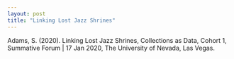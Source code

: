 ```yaml
---
layout: post
title: "Linking Lost Jazz Shrines"
---
```

Adams, S. (2020). Linking Lost Jazz Shrines,  Collections as Data,  Cohort 1,  Summative Forum | 17 Jan 2020, The University of Nevada, Las Vegas.
